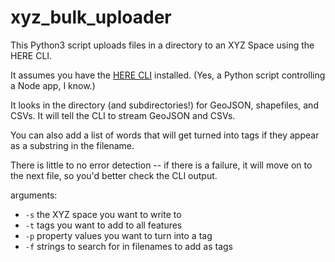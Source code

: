 # xyz_bulk_uploader

This Python3 script uploads files in a directory to an XYZ Space using the HERE CLI. 

It assumes you have the [HERE CLI](https://github.com/heremaps/here-cli) installed. (Yes, a Python script controlling a Node app, I know.)

It looks in the directory (and subdirectories!) for GeoJSON, shapefiles, and CSVs. It will tell the CLI to stream GeoJSON and CSVs.

You can also add a list of words that will get turned into tags if they appear as a substring in the filename.

There is little to no error detection -- if there is a failure, it will move on to the next file, so you'd better check the CLI output.

arguments:

- `-s` the XYZ space you want to write to
- `-t` tags you want to add to all features
- `-p` property values you want to turn into a tag
- `-f` strings to search for in filenames to add as tags
